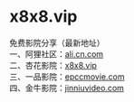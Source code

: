 # x8x8.vip
免费影院分享（最新地址） </br>
一、阿狸社区：<a href="https://ali.cn.com">ali.cn.com</a></br>
二、杏花影院：<a href="https://www.x8x8.vip">x8x8.vip</a></br>
三、一品影院：<a href="https://www.epccmovie.com">epccmovie.com</a></br>
四、金牛影院：<a href="https://www.jinniuvideo.com">jinniuvideo.com</a>
